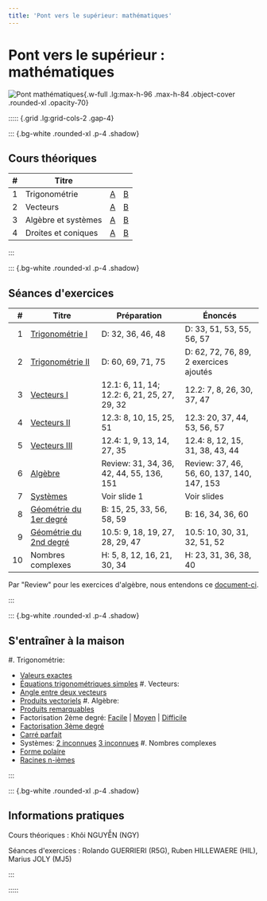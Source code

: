 ```yaml
---
title: 'Pont vers le supérieur: mathématiques'
---
```


# Pont vers le supérieur : mathématiques

![Pont mathématiques](/images/PM1C.png){.w-full .lg:max-h-96 .max-h-84 .object-cover .rounded-xl .opacity-70}

::::: {.grid .lg:grid-cols-2 .gap-4}

::: {.bg-white .rounded-xl .p-4 .shadow}

## Cours théoriques

|   # | Titre               |                                                                    |                                                                    |
| --: | ------------------- | :----------------------------------------------------------------: | :----------------------------------------------------------------: |
|   1 | Trigonométrie       |           [A](/PM1C/slides/01-trigonometry?boardName=A)            |           [B](/PM1C/slides/01-trigonometry?boardName=B)            |
|   2 | Vecteurs            |              [A](/PM1C/slides/02-vectors?boardName=A)              |              [B](/PM1C/slides/02-vectors?boardName=B)              |
|   3 | Algèbre et systèmes |              [A](/PM1C/slides/03-algebra?boardName=A)              |              [B](/PM1C/slides/03-algebra?boardName=B)              |
|   4 | Droites et coniques | [A](/PM1C/slides/04-straight-lines-and-conic-sections?boardName=A) | [B](/PM1C/slides/04-straight-lines-and-conic-sections?boardName=B) |

:::

::: {.bg-white .rounded-xl .p-4 .shadow}

## Séances d'exercices

|   # | Titre                                                       | Préparation                                  | Énoncés                                    |
| --: | ----------------------------------------------------------- | -------------------------------------------- | ------------------------------------------ |
|   1 | [Trigonométrie I](/PM1C/exercises/01-trigonometry)          | D: 32, 36, 46, 48                            | D: 33, 51, 53, 55, 56, 57                  |
|   2 | [Trigonométrie II](/PM1C/exercises/02-trigonometry)         | D: 60, 69, 71, 75                            | D: 62, 72, 76, 89, 2 exercices ajoutés     |
|   3 | [Vecteurs I](/PM1C/exercises/03-vectors)                    | 12.1: 6, 11, 14; 12.2: 6, 21, 25, 27, 29, 32 | 12.2: 7, 8, 26, 30, 37, 47                 |
|   4 | [Vecteurs II](/PM1C/exercises/04-vectors)                   | 12.3: 8, 10, 15, 25, 51                      | 12.3: 20, 37, 44, 53, 56, 57               |
|   5 | [Vecteurs III](/PM1C/exercises/05-vectors)                  | 12.4: 1, 9, 13, 14, 27, 35                   | 12.4: 8, 12, 15, 31, 38, 43, 44            |
|   6 | [Algèbre](/PM1C/exercises/06-algebra)                       | Review: 31, 34, 36, 42, 44, 55, 136, 151     | Review: 37, 46, 56, 60, 137, 140, 147, 153 |
|   7 | [Systèmes](/PM1C/exercises/07-simultaneous-equations)       | Voir slide 1                                 | Voir slides                                |
|   8 | [Géométrie du 1er degré](/PM1C/exercises/08-straight-lines) | B: 15, 25, 33, 56, 58, 59                    | B: 16, 34, 36, 60                          |
|   9 | [Géométrie du 2nd degré](/PM1C/exercises/09-conic-sections) | 10.5: 9, 18, 19, 27, 28, 29, 47              | 10.5: 10, 30, 31, 32, 51, 52               |
|  10 | Nombres complexes                                           | H: 5, 8, 12, 16, 21, 30, 34                  | H: 23, 31, 36, 38, 40                      |

Par "Review" pour les exercices d'algèbre,
nous entendons ce [document-ci](https://www.stewartcalculus.com/data/ESSENTIAL%20CALCULUS%20Early%20Transcendentals/upfiles/ess-reviewofalgebra.pdf).

:::

::: {.bg-white .rounded-xl .p-4 .shadow}

## S'entraîner à la maison

#. Trigonométrie:
   - [Valeurs exactes](/PM1C/practice/trigonometry/exact_values)
   - [Équations trigonométriques simples](/PM1C/practice/trigonometry/simple-equations)
#. Vecteurs:
   - [Angle entre deux vecteurs](/PM1C/practice/vectors/angle)
   - [Produits vectoriels](/PM1C/practice/vectors/cross-product)
#. Algèbre:
   - [Produits remarquables](/PM1C/practice/algebra/binomial-identity)
   - Factorisation 2ème degré:  [Facile](/PM1C/practice/algebra/factorisation-deg2-easy) | [Moyen](/PM1C/practice/algebra/factorisation-deg2-medium) | [Difficile](/PM1C/practice/algebra/factorisation-deg2-hard)
   - [Factorisation 3ème degré](/PM1C/practice/algebra/factorisation-deg3)
   - [Carré parfait](/PM1C/practice/algebra/complete-square)
   - Systèmes: [2 inconnues](/PM1C/practice/algebra/systems-2-vars) [3 inconnues](/PM1C/practice/algebra/systems-3-vars)
#. Nombres complexes
   - [Forme polaire](/PM1C/practice/algebra/complex-polar-form)
   - [Racines n-ièmes](/PM1C/practice/algebra/complex-roots)

:::

::: {.bg-white .rounded-xl .p-4 .shadow}

## Informations pratiques

Cours théoriques
: Khôi NGUYỄN (NGY)

Séances d'exercices
: Rolando GUERRIERI (R5G), Ruben HILLEWAERE (HIL), Marius JOLY (MJ5)

:::

:::::